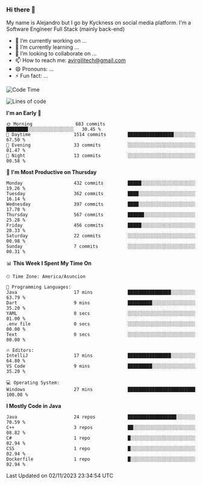 ### Hi there 👋

My name is Alejandro but I go by Kyckness on social media platform. I'm a Software Engineer Full Stack (mainly back-end)


- 🔭 I’m currently working on ...
- 🌱 I’m currently learning ...
- 👯 I’m looking to collaborate on ...
- 📫 How to reach me: avirgilitech@gmail.com
- 😄 Pronouns: ...
- ⚡ Fun fact: ...
  
<!--START_SECTION:waka-->
![Code Time](http://img.shields.io/badge/Code%20Time-3%20hrs%2013%20mins-blue)

![Lines of code](https://img.shields.io/badge/From%20Hello%20World%20I%27ve%20Written-263.1%20thousand%20lines%20of%20code-blue)

**I'm an Early 🐤** 

```text
🌞 Morning                683 commits         ████████░░░░░░░░░░░░░░░░░   30.45 % 
🌆 Daytime                1514 commits        █████████████████░░░░░░░░   67.50 % 
🌃 Evening                33 commits          ░░░░░░░░░░░░░░░░░░░░░░░░░   01.47 % 
🌙 Night                  13 commits          ░░░░░░░░░░░░░░░░░░░░░░░░░   00.58 % 
```
📅 **I'm Most Productive on Thursday** 

```text
Monday                   432 commits         █████░░░░░░░░░░░░░░░░░░░░   19.26 % 
Tuesday                  362 commits         ████░░░░░░░░░░░░░░░░░░░░░   16.14 % 
Wednesday                397 commits         ████░░░░░░░░░░░░░░░░░░░░░   17.70 % 
Thursday                 567 commits         ██████░░░░░░░░░░░░░░░░░░░   25.28 % 
Friday                   456 commits         █████░░░░░░░░░░░░░░░░░░░░   20.33 % 
Saturday                 22 commits          ░░░░░░░░░░░░░░░░░░░░░░░░░   00.98 % 
Sunday                   7 commits           ░░░░░░░░░░░░░░░░░░░░░░░░░   00.31 % 
```


📊 **This Week I Spent My Time On** 

```text
🕑︎ Time Zone: America/Asuncion

💬 Programming Languages: 
Java                     17 mins             ████████████████░░░░░░░░░   63.79 % 
Dart                     9 mins              █████████░░░░░░░░░░░░░░░░   35.20 % 
YAML                     0 secs              ░░░░░░░░░░░░░░░░░░░░░░░░░   01.00 % 
.env file                0 secs              ░░░░░░░░░░░░░░░░░░░░░░░░░   00.00 % 
Text                     0 secs              ░░░░░░░░░░░░░░░░░░░░░░░░░   00.00 % 

🔥 Editors: 
IntelliJ                 17 mins             ████████████████░░░░░░░░░   64.80 % 
VS Code                  9 mins              █████████░░░░░░░░░░░░░░░░   35.20 % 

💻 Operating System: 
Windows                  27 mins             █████████████████████████   100.00 % 
```

**I Mostly Code in Java** 

```text
Java                     24 repos            ██████████████████░░░░░░░   70.59 % 
C++                      3 repos             ██░░░░░░░░░░░░░░░░░░░░░░░   08.82 % 
C#                       1 repo              █░░░░░░░░░░░░░░░░░░░░░░░░   02.94 % 
CSS                      1 repo              █░░░░░░░░░░░░░░░░░░░░░░░░   02.94 % 
Dockerfile               1 repo              █░░░░░░░░░░░░░░░░░░░░░░░░   02.94 % 
```




 Last Updated on 02/11/2023 23:34:54 UTC
<!--END_SECTION:waka-->
